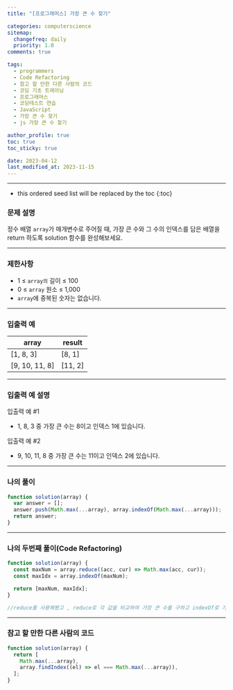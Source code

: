 ```yaml
---
title: "[프로그래머스] 가장 큰 수 찾기"

categories: computerscience
sitemap:
  changefreq: daily
  priority: 1.0
comments: true

tags:
  - programmers
  - Code Refactoring
  - 참고 할 만한 다른 사람의 코드
  - 코딩 기초 트레이닝
  - 프로그래머스
  - 코딩테스트 연습
  - JavaScript
  - 가장 큰 수 찾기
  - js 가장 큰 수 찾기

author_profile: true
toc: true
toc_sticky: true

date: 2023-04-12
last_modified_at: 2023-11-15
---
```


---

<!-- prettier-ignore -->
* this ordered seed list will be replaced by the toc 
{:toc}

### 문제 설명

정수 배열 `array`가 매개변수로 주어질 때, 가장 큰 수와 그 수의 인덱스를 담은 배열을 return 하도록 solution 함수를 완성해보세요.

---

### 제한사항

- 1 ≤ `array의` 길이 ≤ 100
- 0 ≤ `array` 원소 ≤ 1,000
- `array`에 중복된 숫자는 없습니다.

---

### 입출력 예

| array          | result  |
| -------------- | ------- |
| [1, 8, 3]      | [8, 1]  |
| [9, 10, 11, 8] | [11, 2] |

---

### 입출력 예 설명

입출력 예 #1

- 1, 8, 3 중 가장 큰 수는 8이고 인덱스 1에 있습니다.

입출력 예 #2

- 9, 10, 11, 8 중 가장 큰 수는 11이고 인덱스 2에 있습니다.

---

### 나의 풀이

```jsx
function solution(array) {
  var answer = [];
  answer.push(Math.max(...array), array.indexOf(Math.max(...array)));
  return answer;
}
```

---

### 나의 두번째 풀이(Code Refactoring)

```jsx
function solution(array) {
  const maxNum = array.reduce((acc, cur) => Math.max(acc, cur));
  const maxIdx = array.indexOf(maxNum);

  return [maxNum, maxIdx];
}

//reduce를 사용해봤고 , reduce로 각 값을 비교하여 가장 큰 수를 구하고 indexOf로 가장 큰값의 인덱스를 추출했다
```

---

### 참고 할 만한 다른 사람의 코드

```jsx
function solution(array) {
  return [
    Math.max(...array),
    array.findIndex((el) => el === Math.max(...array)),
  ];
}
```
